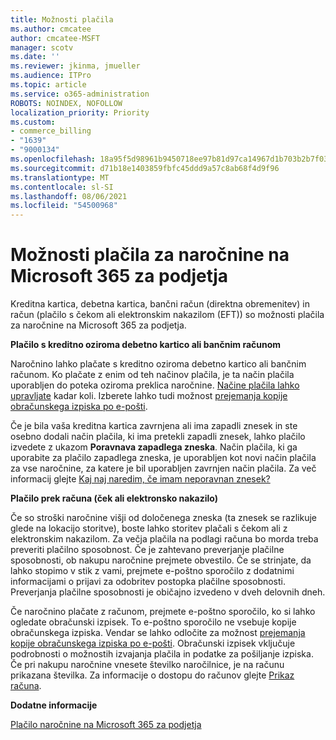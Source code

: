 ```yaml
---
title: Možnosti plačila
ms.author: cmcatee
author: cmcatee-MSFT
manager: scotv
ms.date: ''
ms.reviewer: jkinma, jmueller
ms.audience: ITPro
ms.topic: article
ms.service: o365-administration
ROBOTS: NOINDEX, NOFOLLOW
localization_priority: Priority
ms.custom:
- commerce_billing
- "1639"
- "9000134"
ms.openlocfilehash: 18a95f5d98961b9450718ee97b81d97ca14967d1b703b2b7f034d15e46f1a1bd
ms.sourcegitcommit: d71b18e1403859fbfc45ddd9a57c8ab68f4d9f96
ms.translationtype: MT
ms.contentlocale: sl-SI
ms.lasthandoff: 08/06/2021
ms.locfileid: "54500968"
---
```

# <a name="payment-options-for-microsoft-365-for-business-subscriptions"></a>Možnosti plačila za naročnine na Microsoft 365 za podjetja
  
Kreditna kartica, debetna kartica, bančni račun (direktna obremenitev) in račun (plačilo s čekom ali elektronskim nakazilom (EFT)) so možnosti plačila za naročnine na Microsoft 365 za podjetja.
  
**Plačilo s kreditno oziroma debetno kartico ali bančnim računom**
  
Naročnino lahko plačate s kreditno oziroma debetno kartico ali bančnim računom. Ko plačate z enim od teh načinov plačila, je ta način plačila uporabljen do poteka oziroma preklica naročnine. [Načine plačila lahko upravljate](/microsoft-365/commerce/billing-and-payments/manage-payment-methods) kadar koli. Izberete lahko tudi možnost [prejemanja kopije obračunskega izpiska po e-pošti](/microsoft-365/commerce/billing-and-payments/view-your-bill-or-invoice#receive-a-copy-of-your-billing-statement-in-email).

Če je bila vaša kreditna kartica zavrnjena ali ima zapadli znesek in ste osebno dodali način plačila, ki ima pretekli zapadli znesek, lahko plačilo izvedete z ukazom **Poravnava zapadlega zneska**. Način plačila, ki ga uporabite za plačilo zapadlega zneska, je uporabljen kot novi način plačila za vse naročnine, za katere je bil uporabljen zavrnjen način plačila. Za več informacij glejte [Kaj naj naredim, če imam neporavnan znesek?](/microsoft-365/commerce/billing-and-payments/pay-for-your-subscription#what-if-i-have-an-outstanding-balance)

**Plačilo prek računa (ček ali elektronsko nakazilo)**
  
Če so stroški naročnine višji od določenega zneska (ta znesek se razlikuje glede na lokacijo storitve), boste lahko storitev plačali s čekom ali z elektronskim nakazilom. Za večja plačila na podlagi računa bo morda treba preveriti plačilno sposobnost. Če je zahtevano preverjanje plačilne sposobnosti, ob nakupu naročnine prejmete obvestilo. Če se strinjate, da lahko stopimo v stik z vami, prejmete e-poštno sporočilo z dodatnimi informacijami o prijavi za odobritev postopka plačilne sposobnosti. Preverjanja plačilne sposobnosti je običajno izvedeno v dveh delovnih dneh.

Če naročnino plačate z računom, prejmete e-poštno sporočilo, ko si lahko ogledate obračunski izpisek. To e-poštno sporočilo ne vsebuje kopije obračunskega izpiska. Vendar se lahko odločite za možnost [prejemanja kopije obračunskega izpiska po e-pošti](/microsoft-365/commerce/billing-and-payments/view-your-bill-or-invoice#receive-a-copy-of-your-billing-statement-in-email). Obračunski izpisek vključuje podrobnosti o možnostih izvajanja plačila in podatke za pošiljanje izpiska. Če pri nakupu naročnine vnesete številko naročilnice, je na računu prikazana številka. Za informacije o dostopu do računov glejte [Prikaz računa](/microsoft-365/commerce/billing-and-payments/view-your-bill-or-invoice).
  
**Dodatne informacije**
  
[Plačilo naročnine na Microsoft 365 za podjetja](/microsoft-365/commerce/billing-and-payments/pay-for-your-subscription)